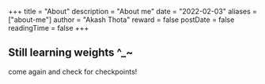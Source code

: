 +++
title = "About"
description = "About me"
date = "2022-02-03"
aliases = ["about-me"]
author = "Akash Thota"
reward = false
postDate = false
readingTime = false
+++

## Still learning weights ^_~
come again and check for checkpoints!

